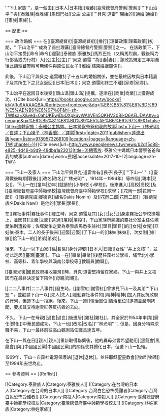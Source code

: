 '''下山家族'''，是一個由[[日本人|日本籍]]理蕃[[臺灣總督府警察|警察]]'''下山治平'''與[[泰雅族|泰雅族]]馬烈巴社[[公主|公主]]'''貝克‧道雷'''開始的[[通婚|通婚]][[家族|家族]]。

== 歷史 ==

=== 政治婚姻 ===
在[[臺灣總督府|臺灣總督府]]推行[[理蕃政策|理蕃政策]]初期，'''下山治平'''成為了首批理蕃[[臺灣總督府警察|警察]]之一。 在該政策下，下山治平接受[[命令|命令]]迎娶[[泰雅族|泰雅族]]馬烈巴社（又稱馬烈霸，戰後稱力行部落或力行村）大[[公主|公主]]'''貝克‧道雷'''為[[妻|妻]]；該政策規定三年期滿後此類理蕃警察可無條件與原住民女子[[離婚|結束婚姻關係]]。

此後，下山治平與貝克‧道雷維持了十五年的婚姻關係，並在最終因故與日本籍妻子及其所生下之兒女返回[[日本|日本]]；貝克‧道雷則終生不離[[家鄉|家鄉]]。

下山治平在返回日本後受[[頭山滿|頭山滿]]提攜，逐漸在[[商業|商業]]上獲得成功。<ref name=":0">{{Cite book|url=https://books.google.com.tw/books?id=VRu9AAAAQBAJ&printsec=frontcover&dq=%E6%B5%81%E8%BD%89%E5%AE%B6%E6%97%8F&hl=zh-TW&sa=X&ved=0ahUKEwjDuOXpkuvWAhVEn5QKHV30BikQ6AEIJDAA#v=onepage&q=%E6%B5%81%E8%BD%89%E5%AE%B6%E6%97%8F&f=false|title=流轉家族：泰雅公主媽媽、日本警察爸爸和我的故事|last=下山一（林光明）╱自述；下山操子（林香蘭）╱譯寫|first=|date=2011|publisher=遠流出版|year=|isbn=9789573268109|location=|pages=|language=zh-TW|chapter=}}</ref><ref name=":1">{{Cite news|url=http://www.peoplenews.tw/news/b2d15c88-e825-4d49-b9d9-48dba1a23013|title=流轉家族: 泰雅公主媽媽日本警察爸爸和我的故事|author=|date=|work=民報|accessdate=2017-10-12|language=zh-TW}}</ref>

=== 下山一及家人 ===
下山治平與貝克‧道雷育有[[長子|長子]]'''下山一'''（[[臺灣戰後時期|戰後]][[改名|改名]]'''林光明'''，1914年－1994年）等四個[[親本|兒女]]。下山一在[[童年|幼年]]就讀於[[小學校|小學校]]，後來進入[[高校|高校]]及[[臺灣總督府臺中師範學校|臺灣總督府臺中師範學校]]求學；[[花岡一郎|花岡一郎]]（[[賽德克語|賽德克]]族名Dakis Nomin）及[[花岡二郎|花岡二郎]]（賽德克族名Dakis Nawi）是他的[[學長|學長]]。

在[[霧社事件|霧社事件]]發生時，貝克‧道雷及其[[女兒|女兒]]身處霧社公學校操場上，並因其[[文面|文面]]逃過[[屠殺|屠殺]]，下山家族所熟識的霧社分室主任佐塚愛佑則遭殺害；佐塚愛佑之妻為泰雅族馬悉多翁社[[頭目|頭目]]的[[女兒|女兒]]亞娃依‧泰木，二人的長子後來[[迎娶|迎娶]]了下山一的[[妹妹|妹妹]]，次女則[[嫁|嫁]]給下山一的[[弟弟|弟弟]]。

後來，下山一以下山家[[孫|長孫]]身分迎娶[[日本人|日籍]]女性'''井上文枝'''，並從此定居[[臺灣|臺灣]]。下山一在[[畢業|畢業]]後歷任霧社公學校、埔里北小學校、高等科、青年學校與溪南公學校等[[教職員|教職]]。

[[臺灣光復|國民政府接收臺灣]]時，貝克‧道雷堅持留在家鄉，下山一與井上文枝因而在最終決定留下陪伴[[母親|母親]]。

[[二二八事件|二二八事件]]發生時，[[謝雪紅|謝雪紅]]曾求見下山一及其弟'''下山宏'''，並勸請下山一以[[先人|先人]]發動霧社事件的[[精神|精神]]加入其反抗政府的行列，但遭下山一拒絕。後來，下山一遭[[情治單位|情治單位]]逮捕並嚴刑拷問，要求其交待謝雪紅等反抗者的去向。

不久，下山一在母親[[過世|過世]]後遷居[[霧社|霧社]]，其全家於1954年申請[[歸化|歸化]]中華民國成功，下山一也[[改名|改名]]'''林光明'''；但是，因身分特殊求職不易，下山一最終前往高山觀測站任職長達五年。

在下山一與在日[[親人|親人]]重新取得聯繫後，他的異母弟曾希望動用[[黑龍會|黑龍會]]與[[中國國民黨|中國國民黨]]的關係使其歸化日本，但遭下山一拒絕。

1969年，下山一自霧社電源保護站[[退休|退休]]，並任耶穌聖靈教會[[牧師|牧師]]至1994年去世為止。<ref name=":0" /><ref name=":1" />

== 參考資料 ==
{{Reflist}}

[[Category:泰雅族人|Category:泰雅族人]]
[[Category:在台灣的日本人|Category:在台灣的日本人]]
[[Category:台灣白色恐怖受難者|Category:台灣白色恐怖受難者]]
[[Category:南投人|Category:南投人]]
[[Category:臺灣總督府臺中師範學校校友|Category:臺灣總督府臺中師範學校校友]]
[[Category:林姓家族|Category:林姓家族]]